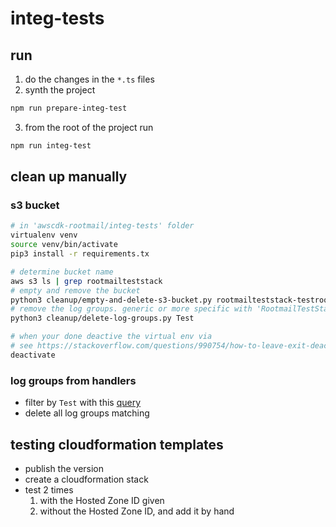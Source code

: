 # integ-tests

## run
1. do the changes in the `*.ts` files
2. synth the project
```bash
npm run prepare-integ-test
```
3. from the root of the project run
```bash
npm run integ-test
```
## clean up manually
### s3 bucket
```bash
# in 'awscdk-rootmail/integ-tests' folder
virtualenv venv
source venv/bin/activate
pip3 install -r requirements.tx

# determine bucket name
aws s3 ls | grep rootmailteststack
# empty and remove the bucket
python3 cleanup/empty-and-delete-s3-bucket.py rootmailteststack-testrootmailemailbucket<suffix>
# remove the log groups. generic or more specific with 'RootmailTestStack' and 'SetupTest'
python3 cleanup/delete-log-groups.py Test

# when your done deactive the virtual env via
# see https://stackoverflow.com/questions/990754/how-to-leave-exit-deactivate-a-python-virtualenv
deactivate
```

### log groups from handlers
- filter by `Test` with this [query](https://eu-west-1.console.aws.amazon.com/cloudwatch/home?region=eu-west-1#logsV2:log-groups$3FlogGroupNameFilter$3DTest)
- delete all log groups matching

## testing cloudformation templates
- publish the version
- create a cloudformation stack
- test 2 times
    1. with the Hosted Zone ID given
    2. without the Hosted Zone ID, and add it by hand